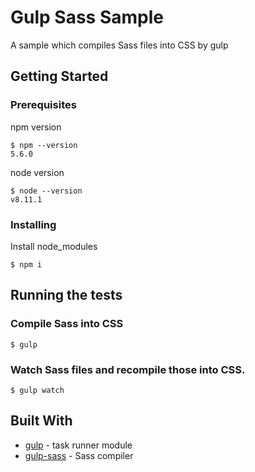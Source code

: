 # Gulp Sass Sample

A sample which compiles Sass files into CSS by gulp

## Getting Started

### Prerequisites

npm version
```
$ npm --version
5.6.0
```
node version
```
$ node --version
v8.11.1
```
### Installing

Install node_modules
```
$ npm i
```
## Running the tests

### Compile Sass into CSS
```
$ gulp
```
### Watch Sass files and recompile those into CSS.
```
$ gulp watch
```

## Built With

* [gulp](https://gulpjs.com/docs/en/getting-started/quick-start) - task runner module
* [gulp-sass](https://www.npmjs.com/package/gulp-sass) - Sass compiler
